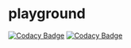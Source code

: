 # playground
[![Codacy Badge](https://api.codacy.com/project/badge/Grade/41578ff9ba764a309f9a4cf494bd7583)](https://app.codacy.com/gh/Just-Another-Weather-Site/playground?utm_source=github.com&utm_medium=referral&utm_content=Just-Another-Weather-Site/playground&utm_campaign=Badge_Grade_Settings)
[![Codacy Badge](https://api.codacy.com/project/badge/Grade/41578ff9ba764a309f9a4cf494bd7583)](https://app.codacy.com/gh/Just-Another-Weather-Site/playground?utm_source=github.com&utm_medium=referral&utm_content=Just-Another-Weather-Site/playground&utm_campaign=Badge_Grade_Settings)